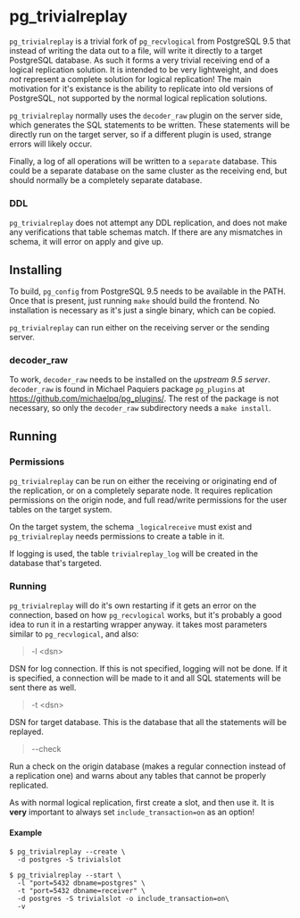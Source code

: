 # pg_trivialreplay

`pg_trivialreplay` is a trivial fork of `pg_recvlogical` from PostgreSQL 9.5
that instead of writing the data out to a file, will write it directly to
a target PostgreSQL database. As such it forms a very trivial receiving end
of a logical replication solution. It is intended to be very lightweight,
and does *not* represent a complete solution for logical replication! The
main motivation for it's existance is the ability to replicate into old versions
of PostgreSQL, not supported by the normal logical replication solutions.

`pg_trivialreplay` normally uses the `decoder_raw` plugin on the server side,
which generates the SQL statements to be written. These statements will be
directly run on the target server, so if a different plugin is used, strange
errors will likely occur.

Finally, a log of all operations will be written to a `separate` database.
This could be a separate database on the same cluster as the receiving end,
but should normally be a completely separate database.

### DDL

`pg_trivialreplay` does not attempt any DDL replication, and does not make
any verifications that table schemas match. If there are any mismatches in
schema, it will error on apply and give up.

## Installing

To build, `pg_config` from PostgreSQL 9.5 needs to be available in the PATH.
Once that is present, just running `make` should build the frontend. No
installation is necessary as it's just a single binary, which can be copied.

`pg_trivialreplay` can run either on the receiving server or the sending
server.

### decoder_raw

To work, `decoder_raw` needs to be installed on the *upstream 9.5 server*.
`decoder_raw` is found in Michael Paquiers package `pg_plugins` at
https://github.com/michaelpq/pg_plugins/. The rest of the package is not
necessary, so only the `decoder_raw` subdirectory needs a `make install`.

## Running

### Permissions

`pg_trivialreplay` can be run on either the receiving or originating end
of the replication, or on a completely separate node. It requires replication
permissions on the origin node, and full read/write permissions for the user
tables on the target system.

On the target system, the schema `_logicalreceive` must exist and
`pg_trivialreplay` needs permissions to create a table in it.

If logging is used, the table `trivialreplay_log` will be created in the
database that's targeted.

### Running

`pg_trivialreplay` will do it's own restarting if it gets an error on the
connection, based on how `pg_recvlogical` works, but it's probably a good
idea to run it in a restarting wrapper anyway. it takes most parameters
similar to `pg_recvlogical`, and also:

> -l \<dsn\>

  DSN for log connection. If this is not specified, logging will not be done. If
  it is specified, a connection will be made to it and all SQL statements will
  be sent there as well.

> -t \<dsn\>

  DSN for target database. This is the database that all the statements will be
  replayed.

> --check

  Run a check on the origin database (makes a regular connection instead of a
  replication one) and warns about any tables that cannot be properly replicated.

As with normal logical replication, first create a slot, and then use it. It
is **very** important to always set `include_transaction=on` as an option!

#### Example

```
$ pg_trivialreplay --create \
  -d postgres -S trivialslot

$ pg_trivialreplay --start \
  -l "port=5432 dbname=postgres" \
  -t "port=5432 dbname=receiver" \
  -d postgres -S trivialslot -o include_transaction=on\
  -v
```

